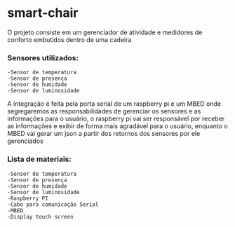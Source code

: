 # smart-chair

O projeto consiste em um gerenciador de atividade e medidores de conforto embutidos dentro de uma cadeira

### Sensores utilizados:
	
	-Sensor de temperatura  
	-Sensor de presença  
	-Sensor de humidade  
	-Sensor de luminosidade  
  
A integração é feita pela porta serial de um raspberry pi e um MBED onde segregaremos as responsabilidades de gerenciar os sensores e as informações para o usuário, o raspberry pi vai ser responsável por receber as informações e exibir de forma mais agradável para o usuário, enquanto o MBED vai gerar um json a partir dos retornos dos sensores por ele gerenciados  

### Lista de materiais:

	-Sensor de temperatura  
	-Sensor de presença  
	-Sensor de humidade  
	-Sensor de luminosidade  
	-Raspberry PI  
	-Cabo para comunicação Serial  
	-MBED  
	-Display touch screen
